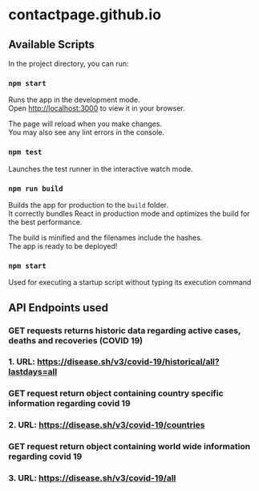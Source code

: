 # contactpage.github.io

## Available Scripts

In the project directory, you can run:

### `npm start`

Runs the app in the development mode.\
Open [http://localhost:3000](http://localhost:3000) to view it in your browser.

The page will reload when you make changes.\
You may also see any lint errors in the console.

### `npm test`

Launches the test runner in the interactive watch mode.

### `npm run build`

Builds the app for production to the `build` folder.\
It correctly bundles React in production mode and optimizes the build for the best performance.

The build is minified and the filenames include the hashes.\
The app is ready to be deployed!

### `npm start`

Used for executing a startup script without typing its execution command

## API Endpoints used

### GET requests returns historic data regarding active cases, deaths and recoveries (COVID 19)
### 1. URL: https://disease.sh/v3/covid-19/historical/all?lastdays=all

### GET request return object containing country specific information regarding covid 19
### 2. URL: https://disease.sh/v3/covid-19/countries

### GET request return object containing world wide information regarding covid 19
### 3. URL: https://disease.sh/v3/covid-19/all
